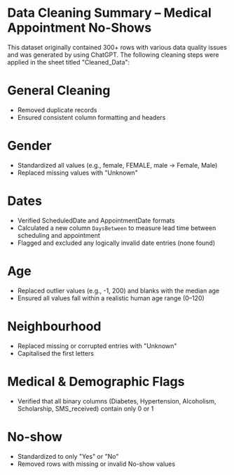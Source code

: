 # Data Cleaning Summary – Medical Appointment No-Shows

This dataset originally contained 300+ rows with various data quality issues and was generated by using ChatGPT. The following cleaning steps were applied in the sheet titled "Cleaned_Data":

# General Cleaning
- Removed duplicate records
- Ensured consistent column formatting and headers

# Gender
- Standardized all values (e.g., female, FEMALE, male → Female, Male)
- Replaced missing values with "Unknown"

# Dates
- Verified ScheduledDate and AppointmentDate formats
- Calculated a new column `DaysBetween` to measure lead time between scheduling and appointment
- Flagged and excluded any logically invalid date entries (none found)

# Age
- Replaced outlier values (e.g., -1, 200) and blanks with the median age
- Ensured all values fall within a realistic human age range (0–120)

# Neighbourhood
- Replaced missing or corrupted entries with "Unknown"
- Capitalised the first letters

# Medical & Demographic Flags
- Verified that all binary columns (Diabetes, Hypertension, Alcoholism, Scholarship, SMS_received) contain only 0 or 1

# No-show
- Standardized to only "Yes" or "No"
- Removed rows with missing or invalid No-show values

